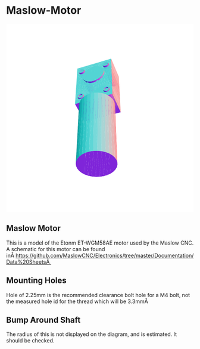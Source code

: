 # Maslow-Motor

![](/project.svg)

## Maslow Motor


This is a model of the Etonm ET-WGM58AE motor used by the Maslow CNC. A schematic for this motor can be found inÂ https://github.com/MaslowCNC/Electronics/tree/master/Documentation/Data%20SheetsÂ 


## Mounting Holes


Hole of 2.25mm is the recommended clearance bolt hole for a M4 bolt, not the measured hole id for the thread which will be 3.3mmÂ 


## Bump Around Shaft


The radius of this is not displayed on the diagram, and is estimated. It should be checked.



